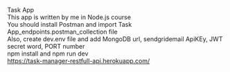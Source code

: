 Task App <br />
This app is written by me in Node.js course <br />
You should install Postman and import Task App_endpoints.postman_collection file <br />
Also, create dev.env file and add MongoDB url, sendgridemail ApiKEy, JWT secret word, PORT number<br />
npm install and npm run dev <br />
https://task-manager-restfull-api.herokuapp.com/